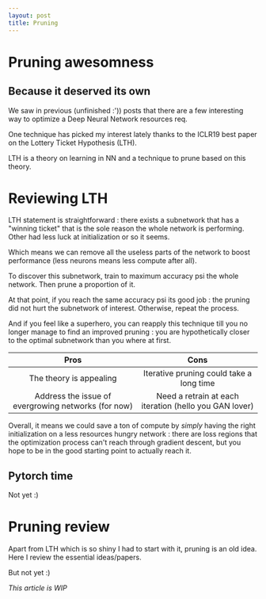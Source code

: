 ```yaml
---
layout: post
title: Pruning 
---
```


# Pruning awesomness

## Because it deserved its own

We saw in previous (unfinished :')) posts that there are a few interesting way to optimize a Deep Neural Network resources req.

One technique has picked my interest lately thanks to the ICLR19 best paper on the Lottery Ticket Hypothesis (LTH). 

LTH is a theory on learning in NN and a technique to prune based on this theory.

# Reviewing LTH
LTH statement is straightforward : there exists a subnetwork that has a "winning ticket" that is the sole reason the whole network is performing. Other had less luck at initialization or so it seems.

Which means we can remove all the useless parts of the network to boost performance (less neurons means less compute after all).

To discover this subnetwork, train to maximum accuracy psi the whole network. Then prune a proportion of it. 

At that point, if you reach the same accuracy psi its good job : the pruning did not hurt the subnetwork of interest. Otherwise, repeat the process. 

And if you feel like a superhero, you can reapply this technique till you no longer manage to find an improved pruning : you are hypothetically closer to the optimal subnetwork than you where at first.
 
| **Pros** | **Cons** |
|:----:|:----:|
|The theory is appealing|Iterative pruning could take a long time|
|Address the issue of evergrowing networks (for now)|Need a retrain at each iteration (hello you GAN lover)|

Overall, it means we could save a ton of compute by *simply* having the right initialization on a less resources hungry network : there are loss regions that the optimization process can't reach through gradient descent, but you hope to be in the good starting point to actually reach it.

## Pytorch time
Not yet :)

# Pruning review
Apart from LTH which is so shiny I had to start with it, pruning is an old idea. Here I review the essential ideas/papers.

But not yet :)

*This article is WIP*